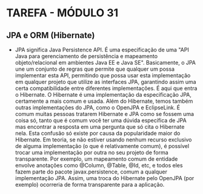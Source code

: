 # TAREFA - MÓDULO 31

## JPA e ORM (Hibernate)

- JPA significa Java Persistence API. É uma especificação de uma "API Java para gerenciamento de persistência e mapeamento objeto/relacional em ambientes Java EE e Java SE".
 Basicamente, o JPA une um conjunto de regras que permite que qualquer um possa implementar esta API, permitindo que possa usar esta implementação em qualquer projeto que utilize as interfaces JPA, garantindo assim uma certa compatibilidade entre diferentes implementações.
 É aqui que entra o Hibernate. O Hibernate é uma implementação da especificação JPA, certamente a mais comum e usada. Além do Hibernate, temos também outras implementações do JPA, como o OpenJPA e EclipseLink. É comum muitas pessoas tratarem Hibernate e JPA como se fossem uma coisa só, tanto que é comum você ter uma dúvida específica de JPA mas encontrar a resposta em uma pergunta que só cita o Hibernate nela. Esta confusão só existe por causa da popularidade maior do Hibernate.
 Em teoria, se não estiver usando nenhum recurso exclusivo de alguma implementação (o que é relativamente comum), é possível trocar uma implementação por outra no seu projeto de forma transparente. Por exemplo, um mapeamento comum de entidade envolve anotações como @Column, @Table, @Id, etc, e todos eles fazem parte do pacote javax.persistence, comum a qualquer implementação JPA. Assim, uma troca do Hibernate pelo OpenJPA (por exemplo) ocorreria de forma transparente para a aplicação.